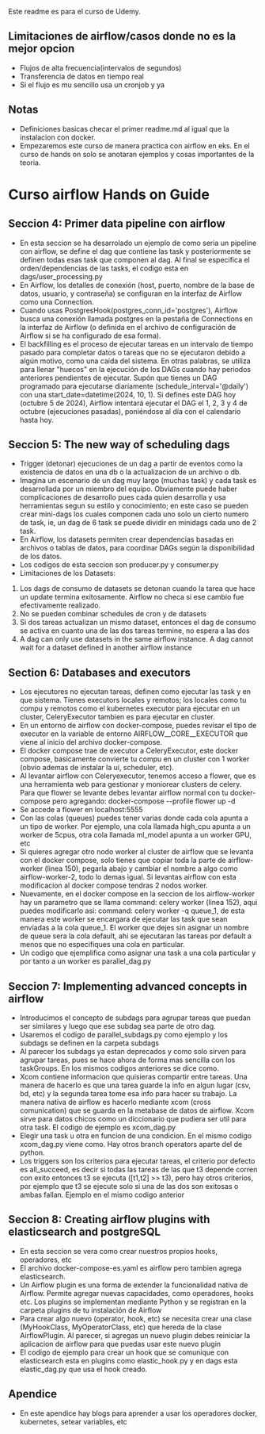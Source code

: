 Este readme es para el curso de Udemy.
## Limitaciones de airflow/casos donde no es la mejor opcion
- Flujos de alta frecuencia(intervalos de segundos)
- Transferencia de datos en tiempo real
- Si el flujo es mu sencillo usa un cronjob y ya
## Notas
- Definiciones basicas checar el primer readme.md al igual que la instalacion con docker.
- Empezaremos este curso de manera practica con airflow en eks. En el curso de hands on solo se anotaran ejemplos y cosas importantes de la teoria.
# Curso airflow Hands on Guide
## Seccion 4: Primer data pipeline con airflow
- En esta seccion se ha desarrolado un ejemplo de como seria un pipeline con airflow, se define el dag que contiene las task y posteriormente se definen todas esas task que componen al dag. Al final se especifica el orden/dependencias de las tasks, el codigo esta en dags/user_processing.py
- En Airflow, los detalles de conexión (host, puerto, nombre de la base de datos, usuario, y contraseña) se configuran en la interfaz de Airflow como una Connection.
- Cuando usas PostgresHook(postgres_conn_id='postgres'), Airflow busca una conexión llamada postgres en la pestaña de Connections en la interfaz de Airflow (o definida en el archivo de configuración de Airflow si se ha configurado de esa forma).
- El backfilling es el proceso de ejecutar tareas en un intervalo de tiempo pasado para completar datos o tareas que no se ejecutaron debido a algún motivo, como una caída del sistema. En otras palabras, se utiliza para llenar "huecos" en la ejecución de los DAGs cuando hay periodos anteriores pendientes de ejecutar. Supón que tienes un DAG programado para ejecutarse diariamente (schedule_interval='@daily') con una start_date=datetime(2024, 10, 1). Si defines este DAG hoy (octubre 5 de 2024), Airflow intentará ejecutar el DAG el 1, 2, 3 y 4 de octubre (ejecuciones pasadas), poniéndose al día con el calendario hasta hoy.
## Seccion 5: The new way of scheduling dags
- Trigger (detonar) ejecuciones de un dag a partir de eventos como la existencia de datos en una db o la actualizacion de un archivo o db.
- Imagina un escenario de un dag muy largo (muchas task) y cada task es desarrollada por un miembro del equipo. Obviamente puede haber complicaciones de desarrollo pues cada quien desarrolla y usa herramientas segun su estilo y conocimiento; en este caso se pueden crear mini-dags los cuales componen cada uno solo un cierto numero de task, ie, un dag de 6 task se puede dividir en minidags cada uno de 2 task.
- En Airflow, los datasets permiten crear dependencias basadas en archivos o tablas de datos, para coordinar DAGs según la disponibilidad de los datos.
- Los codigos de esta seccion son producer.py y consumer.py
- Limitaciones de los Datasets:
1) Los dags de consumo de datasets se detonan cuando la tarea que hace un update termina exitosamente. Airflow no checa si ese cambio fue efectivamente realizado.
2) No se pueden combinar schedules de cron y de datasets
3) Si dos tareas actualizan un mismo dataset, entonces el dag de consumo se activa en cuanto una de las dos tareas termine, no espera a las dos
4) A dag can only use datasets in the same airflow instance. A dag cannot wait for a dataset defined in another airflow instance
## Section 6: Databases and executors
- Los ejecutores no ejecutan tareas, definen como ejecutar las task y en que sistema. Tienes executors locales y remotos; los locales como tu compu y remotos como el kubernetes executor para ejecutar en un cluster, CeleryExecutor tambien es para ejecutar en cluster. 
- En un entorno de airflow con docker-compose, puedes revisar el tipo de executor en la variable de entorno AIRFLOW__CORE__EXECUTOR que viene al inicio del archivo docker-compose.
- El docker compose trae de executor a CeleryExecutor, este docker compose, basicamente convierte tu compu en un cluster con 1 worker (obvio ademas de instalar la ui, scheduler, etc).
- Al levantar airflow con Celeryexecutor, tenemos acceso a flower, que es una herramienta web para gestionar y moniorear clusters de celery. Para que flower se levante debes levantar airflow normal con tu docker-compose pero agregando: docker-compose --profile flower up -d
- Se accede a flower en localhost:5555
- Con las colas (queues) puedes tener varias donde cada cola apunta a un tipo de worker. Por ejemplo, una cola llamada high_cpu apunta a un worker de 5cpus, otra cola llamada ml_model apunta a un worker GPU, etc
- Si quieres agregar otro nodo worker al cluster de airflow que se levanta con el docker compose, solo tienes que copiar toda la parte de airflow-worker (linea 150), pegarla abajo y cambiar el nombre a algo como airflow-worker-2, todo lo demas igual. Si levantas airflow con esta modificacion al docker compose tendras 2 nodos worker.
- Nuevamente, en el docker compose en la seccion de los airflow-worker hay un parametro que se llama command: celery worker (linea 152), aqui puedes modificarlo asi: 
command: celery worker -q queue_1, de esta manera este worker se encargara de ejecutar las task que sean enviadas a la cola queue_1. El worker que dejes sin asignar un nombre de queue sera la cola default, ahi se ejecutaran las tareas por default a menos que no especifiques una cola en particular.
- Un codigo que ejemplifica como asignar una task a una cola particular y por tanto a un worker es parallel_dag.py
## Seccion 7: Implementing advanced concepts in airflow
- Introducimos el concepto de subdags para agrupar tareas que puedan ser similares y luego que ese subdag sea parte de otro dag.
- Usaremos el codigo de parallel_subdags.py como ejemplo y los subdags se definen en la carpeta subdags
- Al parecer los subdags ya estan deprecados y como solo sirven para agrupar tareas, pues se hace ahora de forma mas sencilla con los taskGroups. En los mismos codigos anteriores se dice como.
- Xcom contiene informacion que quisieras compartir entre tareas. Una manera de hacerlo es que una tarea guarde la info en algun lugar (csv, bd, etc) y la segunda tarea tome esa info para hacer su trabajo. La manera nativa de airflow es hacerlo mediante xcom (cross comunication) que se guarda en la metabase de datos de airflow. Xcom sirve para datos chicos como un diccionario que pudiera ser util para otra task. El codigo de ejemplo es xcom_dag.py
- Elegir una task u otra en funcion de una condicion. En el mismo codigo xcom_dag.py viene como. Hay otros branch operators aparte del de python.
- Los triggers son los criterios para ejecutar tareas, el criterio por defecto es all_succeed, es decir si todas las tareas de las que t3 depende corren con exito entonces t3 se ejecuta 
([t1,t2] >> t3), pero hay otros criterios, por ejemplo que t3 se ejecute solo si una de las dos son exitosas o ambas fallan. Ejemplo en el mismo codigo anterior
## Seccion 8: Creating airflow plugins with elasticsearch and postgreSQL
- En esta seccion se vera como crear nuestros propios hooks, operadores, etc 
- El archivo docker-compose-es.yaml es airflow pero tambien agrega elasticsearch.
- Un Airflow plugin es una forma de extender la funcionalidad nativa de Airflow. Permite agregar nuevas capacidades, como operadores, hooks etc. Los plugins se implementan mediante Python y se registran en la carpeta plugins de tu instalación de Airflow
- Para crear algo nuevo (operator, hook, etc) se necesita crear una clase (MyHookClass, MyOperatorClass, etc) que hereda de la clase AirflowPlugin. Al parecer, si agregas un nuevo plugin debes reiniciar la aplicacion de airflow para que puedas usar este nuevo plugin
- El codigo de ejemplo para crear un hook que se comunique con elasticsearch esta en plugins como elastic_hook.py y en dags esta elastic_dag.py que usa el hook creado.
## Apendice
- En este apendice hay blogs para aprender a usar los operadores docker, kubernetes, setear variables, etc